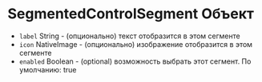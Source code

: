 # SegmentedControlSegment Объект

* `label` String - (опционально) текст отобразится в этом сегменте
* `icon` NativeImage - (опционально) изображение отобразится в этом сегменте
* `enabled` Boolean - (optional) возможность выбрать этот сегмент. По умолчанию: true